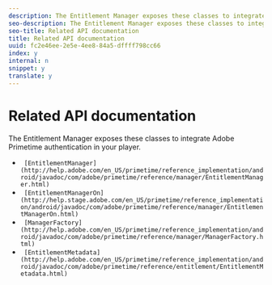 ```yaml
---
description: The Entitlement Manager exposes these classes to integrate Adobe Primetime authentication in your player.
seo-description: The Entitlement Manager exposes these classes to integrate Adobe Primetime authentication in your player.
seo-title: Related API documentation
title: Related API documentation
uuid: fc2e46ee-2e5e-4ee8-84a5-dffff798cc66
index: y
internal: n
snippet: y
translate: y
---
```


# Related API documentation

The Entitlement Manager exposes these classes to integrate Adobe Primetime authentication in your player.



* ` [EntitlementManager](http://help.adobe.com/en_US/primetime/reference_implementation/android/javadoc/com/adobe/primetime/reference/manager/EntitlementManager.html)`
* ` [EntitlementManagerOn](http://help.stage.adobe.com/en_US/primetime/reference_implementation/android/javadoc/com/adobe/primetime/reference/manager/EntitlementManagerOn.html)`
* ` [ManagerFactory](http://help.adobe.com/en_US/primetime/reference_implementation/android/javadoc/com/adobe/primetime/reference/manager/ManagerFactory.html)`
* ` [EntitlementMetadata](http://help.adobe.com/en_US/primetime/reference_implementation/android/javadoc/com/adobe/primetime/reference/entitlement/EntitlementMetadata.html)`


